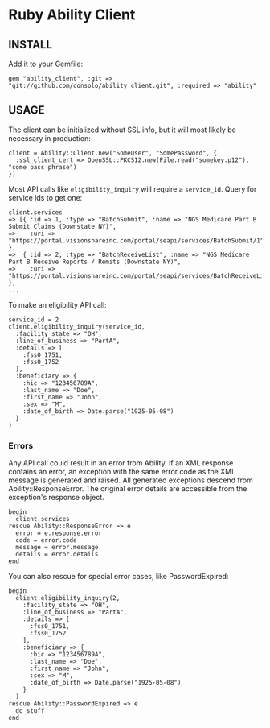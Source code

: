 Ruby Ability Client
===================

## INSTALL

Add it to your Gemfile:

    gem "ability_client", :git => "git://github.com/consolo/ability_client.git", :required => "ability"

## USAGE

The client can be initialized without SSL info, but it will most likely be necessary in production:

    client = Ability::Client.new("SomeUser", "SomePassword", {
      :ssl_client_cert => OpenSSL::PKCS12.new(File.read("somekey.p12"), "some pass phrase")
    })

Most API calls like `eligibility_inquiry` will require a `service_id`. Query for service ids to get one:

    client.services
    => [{ :id => 1, :type => "BatchSubmit", :name => "NGS Medicare Part B Submit Claims (Downstate NY)",
    =>    :uri => "https://portal.visionshareinc.com/portal/seapi/services/BatchSubmit/1" },
    =>  { :id => 2, :type => "BatchReceiveList", :name => "NGS Medicare Part B Receive Reports / Remits (Downstate NY)",
    =>    :uri => "https://portal.visionshareinc.com/portal/seapi/services/BatchReceiveList/2" },
    ...

To make an eligibility API call:

    service_id = 2
    client.eligibility_inquiry(service_id,
      :facility_state => "OH",
      :line_of_business => "PartA",
      :details => [
        :fss0_1751,
        :fss0_1752
      ],
      :beneficiary => {
        :hic => "123456789A",
        :last_name => "Doe",
        :first_name => "John",
        :sex => "M",
        :date_of_birth => Date.parse("1925-05-08")
      }
    )

### Errors

Any API call could result in an error from Ability. If an XML response contains an error, an exception with the same error code as the XML message is generated and raised. All generated exceptions descend from Ability::ResponseError. The original error details are accessible from the exception's response object.

    begin
      client.services
    rescue Ability::ResponseError => e
      error = e.response.error
      code = error.code
      message = error.message
      details = error.details 
    end

You can also rescue for special error cases, like PasswordExpired:

    begin
      client.eligibility_inquiry(2,
        :facility_state => "OH",
        :line_of_business => "PartA",
        :details => [
          :fss0_1751,
          :fss0_1752
        ],
        :beneficiary => {
          :hic => "123456789A",
          :last_name => "Doe",
          :first_name => "John",
          :sex => "M",
          :date_of_birth => Date.parse("1925-05-08")
        }
      )
    rescue Ability::PasswordExpired => e
      do_stuff
    end
